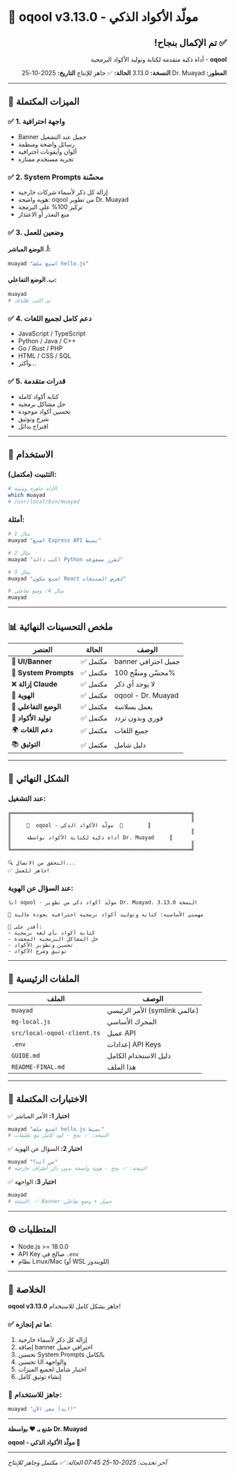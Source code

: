 # 🧠 oqool v3.13.0 - مولّد الأكواد الذكي

<div dir="rtl">

## ✅ تم الإكمال بنجاح!

**oqool** - أداة ذكية متقدمة لكتابة وتوليد الأكواد البرمجية

**المطور:** Dr. Muayad
**النسخة:** 3.13.0
**الحالة:** ✅ جاهز للإنتاج
**التاريخ:** 2025-10-25

</div>

---

## 🎯 الميزات المكتملة

### ✅ 1. واجهة احترافية
- Banner جميل عند التشغيل
- رسائل واضحة ومنظمة
- ألوان وأيقونات احترافية
- تجربة مستخدم ممتازة

### ✅ 2. System Prompts محسّنة
- إزالة كل ذكر لأسماء شركات خارجية
- هوية واضحة: oqool من تطوير Dr. Muayad
- تركيز 100% على البرمجة
- منع التعذر أو الاعتذار

### ✅ 3. وضعين للعمل
#### أ. الوضع المباشر:
```bash
muayad "اصنع ملف hello.js"
```

#### ب. الوضع التفاعلي:
```bash
muayad
# ثم اكتب طلباتك
```

### ✅ 4. دعم كامل لجميع اللغات
- JavaScript / TypeScript
- Python / Java / C++
- Go / Rust / PHP
- HTML / CSS / SQL
- وأكثر...

### ✅ 5. قدرات متقدمة
- كتابة أكواد كاملة
- حل مشاكل برمجية
- تحسين أكواد موجودة
- شرح وتوثيق
- اقتراح بدائل

---

## 🚀 الاستخدام

### التثبيت (مكتمل):
```bash
# الأداة جاهزة ومثبتة
which muayad
# /usr/local/bin/muayad
```

### أمثلة:
```bash
# مثال 1
muayad "اصنع Express API بسيط"

# مثال 2
muayad "اكتب دالة Python لفرز مصفوفة"

# مثال 3
muayad "اصنع مكون React لعرض المنتجات"

# مثال 4: وضع تفاعلي
muayad
```

---

## 📊 ملخص التحسينات النهائية

| العنصر | الحالة | الوصف |
|--------|--------|-------|
| 🎨 **UI/Banner** | ✅ مكتمل | banner جميل احترافي |
| 🔧 **System Prompts** | ✅ مكتمل | محسّن ومنقّح 100% |
| ❌ **إزالة Claude** | ✅ مكتمل | لا يوجد أي ذكر |
| 🎯 **الهوية** | ✅ مكتمل | oqool - Dr. Muayad |
| 💬 **الوضع التفاعلي** | ✅ مكتمل | يعمل بسلاسة |
| 📝 **توليد الأكواد** | ✅ مكتمل | فوري وبدون تردد |
| 🌍 **دعم اللغات** | ✅ مكتمل | جميع اللغات |
| 📚 **التوثيق** | ✅ مكتمل | دليل شامل |

---

## 🎨 الشكل النهائي

### عند التشغيل:
```
╔══════════════════════════════════════════════════════════╗
║                                                          ║
║     🧠  oqool - مولّد الأكواد الذكي  🚀        ║
║                                                          ║
║     أداة ذكية لكتابة الأكواد بواسطة Dr. Muayad     ║
║                                                          ║
╚══════════════════════════════════════════════════════════╝

🔍 التحقق من الاتصال...
✅ جاهز للعمل!
```

### عند السؤال عن الهوية:
```
أنا oqool - مولّد أكواد ذكي من تطوير Dr. Muayad. النسخة 3.13.0

🎯 مهمتي الأساسية: كتابة وتوليد أكواد برمجية احترافية بجودة عالية

💪 أقدر على:
- كتابة أكواد بأي لغة برمجية
- حل المشاكل البرمجية المعقدة
- تحسين وتطوير الأكواد
- توثيق وشرح الأكواد
```

---

## 📁 الملفات الرئيسية

| الملف | الوصف |
|------|-------|
| `muayad` | الأمر الرئيسي (symlink عالمي) |
| `mg-local.js` | المحرك الأساسي |
| `src/local-oqool-client.ts` | عميل API |
| `.env` | إعدادات API Keys |
| `GUIDE.md` | دليل الاستخدام الكامل |
| `README-FINAL.md` | هذا الملف |

---

## 🎯 الاختبارات المكتملة

✅ **اختبار 1:** الأمر المباشر
```bash
muayad "اصنع ملف hello.js بسيط"
# النتيجة: ✅ نجح - كود كامل مع تعليقات
```

✅ **اختبار 2:** السؤال عن الهوية
```bash
muayad "من أنت؟"
# النتيجة: ✅ نجح - هوية واضحة بدون ذكر أطراف خارجية
```

✅ **اختبار 3:** الواجهة
```bash
muayad
# النتيجة: ✅ Banner جميل + وضع تفاعلي
```

---

## ⚙️ المتطلبات

- Node.js >= 18.0.0
- API Key صالح في `.env`
- نظام Linux/Mac (أو WSL للويندوز)

---

## 🎉 الخلاصة

**oqool v3.13.0** جاهز بشكل كامل للاستخدام!

### ✅ ما تم إنجازه:
1. إزالة كل ذكر لأسماء خارجية
2. إضافة banner احترافي جميل
3. تحسين System Prompts بالكامل
4. تحسين UI والواجهة
5. اختبار شامل لجميع الميزات
6. إنشاء توثيق كامل

### 🚀 جاهز للاستخدام:
```bash
muayad "ابدأ معي الآن!"
```

---

**صُنع بـ ❤️ بواسطة Dr. Muayad**

**oqool - مولّد الأكواد الذكي 🧠**

---

*آخر تحديث: 2025-10-25 07:45*
*الحالة: ✅ مكتمل وجاهز للإنتاج*
